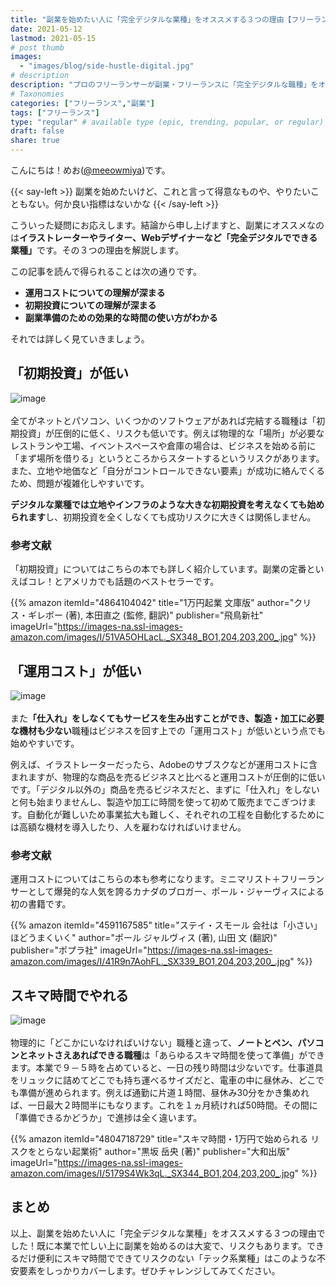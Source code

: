 ```yaml
---
title: "副業を始めたい人に「完全デジタルな業種」をオススメする３つの理由【フリーランス｜ノマド】"
date: 2021-05-12
lastmod: 2021-05-15
# post thumb
images:
  - "images/blog/side-hustle-digital.jpg"
# description
description: "プロのフリーランサーが副業・フリーランスに「完全デジタルな職種」をオススメする３つの理由について解説します。"
# Taxonomies
categories: ["フリーランス","副業"]
tags: ["フリーランス"]
type: "regular" # available type (epic, trending, popular, or regular)
draft: false
share: true
---
```


こんにちは！めお(<u><a href="https://twitter.com/meeowmiya" target="_blank">@meeowmiya</a></u>)です。

{{< say-left >}}
副業を始めたいけど、これと言って得意なものや、やりたいこともない。何か良い指標はないかな
{{< /say-left >}}

こういった疑問にお応えします。結論から申し上げますと、副業にオススメなのは<span class="keiko-red">**イラストレーターやライター、Webデザイナーなど「完全デジタルでできる業種」**</span>です。その３つの理由を解説します。

この記事を読んで得られることは次の通りです。
* **運用コストについての理解が深まる**
* **初期投資についての理解が深まる**
* **副業準備のための効果的な時間の使い方がわかる**


それでは詳しく見ていきましょう。



## 「初期投資」が低い
![image](../../images/undraw/undraw_design_tools.svg)<br><br>
全てがネットとパソコン、いくつかのソフトウェアがあれば完結する職種は「初期投資」が圧倒的に低く、リスクも低いです。例えば物理的な「場所」が必要なレストランや工場、イベントスペースや倉庫の場合は、ビジネスを始める前に「まず場所を借りる」というところからスタートするというリスクがあります。また、立地や地価など「自分がコントロールできない要素」が成功に絡んでくるため、問題が複雑化しやすいです。

<span class="keiko-red">**デジタルな業種では立地やインフラのような大きな初期投資を考えなくても始められます**</span>し、初期投資を全くしなくても成功リスクに大きくは関係しません。


### 参考文献
「初期投資」についてはこちらの本でも詳しく紹介しています。副業の定番といえばコレ！とアメリカでも話題のベストセラーです。

{{% amazon 
  itemId="4864104042"
  title="1万円起業 文庫版"
  author="クリス・ギレボー (著), 本田直之  (監修, 翻訳)"
  publisher="飛鳥新社"
  imageUrl="https://images-na.ssl-images-amazon.com/images/I/51VA5OHLacL._SX348_BO1,204,203,200_.jpg"
%}}


## 「運用コスト」が低い
![image](../../images/undraw/undraw_savings.svg)<br><br>
また<span class="keiko-red">**「仕入れ」をしなくてもサービスを生み出すことができ、製造・加工に必要な機材も少ない**</span>職種はビジネスを回す上での「運用コスト」が低いという点でも始めやすいです。

例えば、イラストレーターだったら、Adobeのサブスクなどが運用コストに含まれますが、物理的な商品を売るビジネスと比べると運用コストが圧倒的に低いです。「デジタル以外の」商品を売るビジネスだと、まずに「仕入れ」をしないと何も始まりませんし、製造や加工に時間を使って初めて販売までこぎつけます。自動化が難しいため事業拡大も難しく、それぞれの工程を自動化するためには高額な機材を導入したり、人を雇わなければいけません。

### 参考文献	
運用コストについてはこちらの本も参考になります。ミニマリスト＋フリーランサーとして爆発的な人気を誇るカナダのブロガー、ポール・ジャーヴィスによる初の書籍です。

{{% amazon 
  itemId="4591167585"
  title="ステイ・スモール 会社は「小さい」ほどうまくいく"
  author="ポール ジャルヴィス (著), 山田 文 (翻訳)"
  publisher="ポプラ社"
  imageUrl="https://images-na.ssl-images-amazon.com/images/I/41R9n7AohFL._SX339_BO1,204,203,200_.jpg"
%}}


## スキマ時間でやれる
![image](../../images/undraw/undraw_work_time.svg)<br><br>
物理的に「どこかにいなければいけない」職種と違って、<span class="keiko-red">**ノートとペン、パソコンとネットさえあればできる職種**</span>は「あらゆるスキマ時間を使って準備」ができます。本業で９－５時を占めていると、一日の残り時間は少ないです。仕事道具をリュックに詰めてどこでも持ち運べるサイズだと、電車の中に昼休み、どこでも準備が進められます。例えば通勤に片道１時間、昼休み30分をかき集めれば、一日最大２時間半にもなります。これを１ヵ月続ければ50時間。その間に「準備できるかどうか」で進捗は全く違います。

{{% amazon 
  itemId="4804718729"
  title="スキマ時間・1万円で始められる リスクをとらない起業術"
  author="黒坂 岳央  (著)"
  publisher="大和出版"
  imageUrl="https://images-na.ssl-images-amazon.com/images/I/5179S4Wk3qL._SX344_BO1,204,203,200_.jpg"
%}}

## まとめ
以上、副業を始めたい人に「完全デジタルな業種」をオススメする３つの理由でした！既に本業で忙しい上に副業を始めるのは大変で、リスクもあります。できるだけ便利にスキマ時間でできてリスクのない「テック系業種」はこのような不安要素をしっかりカバーします。ぜひチャレンジしてみてください。